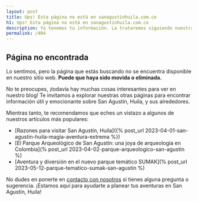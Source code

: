 ```yaml
---
layout: post
title: Ups! Esta página no está en sanagustinhuila.com.co
h1: Ups! Esta página no está en sanagustinhuila.com.co
description: Ya tenemos tu información. La trataremos siguiendo nuestra política de privacidad. Te escribiremos prontamente.
permalink: /404
---
```

## Página no encontrada

Lo sentimos, pero la página que estás buscando no se encuentra disponible en nuestro sitio web. **Puede que haya sido movida o eliminada.**

No te preocupes, ¡todavía hay muchas cosas interesantes para ver en nuestro blog! Te invitamos a explorar nuestras otras páginas para encontrar información útil y emocionante sobre San Agustín, Huila, y sus alrededores.

Mientras tanto, te recomendamos que eches un vistazo a algunos de nuestros artículos más populares:

* [Razones para visitar San Agustín, Huila]({% post_url 2023-04-01-san-agustin-huila-magia-aventura-extrema %})
* [El Parque Arqueológico de San Agustín: una joya de arqueología en Colombia](% post_url 2023-04-02-parque-arqueologico-san-agustin %)
* [Aventura y diversión en el nuevo parque temático SUMAK](% post_url 2023-05-12-parque-tematico-sumak-san-agustin %)

No dudes en ponerte en [contacto con nosotros]({{'contacto'|relative_url}}) si tienes alguna pregunta o sugerencia. ¡Estamos aquí para ayudarte a planear tus aventuras en San Agustín, Huila!
